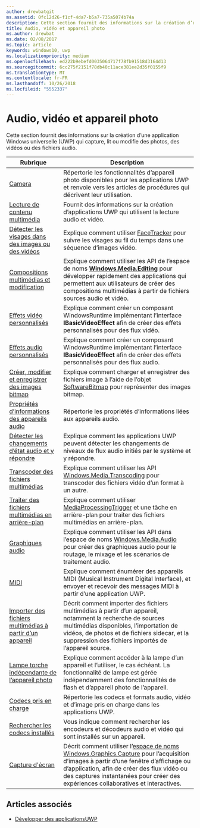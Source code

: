 ```yaml
---
author: drewbatgit
ms.assetid: 0fc12d26-f1cf-4da7-b5a7-735a5074b74a
description: Cette section fournit des informations sur la création d’une application Windows universelle (UWP) qui capture, lit ou modifie des photos, des vidéos ou des fichiers audio.
title: Audio, vidéo et appareil photo
ms.author: drewbat
ms.date: 02/08/2017
ms.topic: article
keywords: windows10, uwp
ms.localizationpriority: medium
ms.openlocfilehash: ed222b9ebefd0035064717f78fb91518d3164d13
ms.sourcegitcommit: 6cc275f2151f78db40c11ace381ee2d35f0155f9
ms.translationtype: MT
ms.contentlocale: fr-FR
ms.lasthandoff: 10/26/2018
ms.locfileid: "5552337"
---
```

# <a name="audio-video-and-camera"></a>Audio, vidéo et appareil photo


Cette section fournit des informations sur la création d’une application Windows universelle (UWP) qui capture, lit ou modifie des photos, des vidéos ou des fichiers audio.
 
| Rubrique                                                                                             | Description                                                                                                                                                                                                                                                                                    |
|---------------------------------------------------------------------------------------------------|------------------------------------------------------------------------------------------------------------------------------------------------------------------------------------------------------------------------------------------------------------------------------------------------|
| [Camera](camera.md) | Répertorie les fonctionnalités d’appareil photo disponibles pour les applications UWP et renvoie vers les articles de procédures qui décrivent leur utilisation. |
| [Lecture de contenu multimédia](media-playback.md) | Fournit des informations sur la création d’applications UWP qui utilisent la lecture audio et vidéo. |
| [Détecter les visages dans des images ou des vidéos](detect-and-track-faces-in-an-image.md) | Explique comment utiliser [FaceTracker](https://msdn.microsoft.com/library/windows/apps/dn974150) pour suivre les visages au fil du temps dans une séquence d’images vidéo. |
| [Compositions multimédias et modification](media-compositions-and-editing.md) | Explique comment utiliser les API de l’espace de noms [**Windows.Media.Editing**](https://msdn.microsoft.com/library/windows/apps/dn640565) pour développer rapidement des applications qui permettent aux utilisateurs de créer des compositions multimédias à partir de fichiers sources audio et vidéo. |
| [Effets vidéo personnalisés](custom-video-effects.md) | Explique comment créer un composant WindowsRuntime implémentant l’interface **IBasicVideoEffect** afin de créer des effets personnalisés pour des flux vidéo. |
| [Effets audio personnalisés](custom-audio-effects.md) | Explique comment créer un composant WindowsRuntime implémentant l’interface **IBasicVideoEffect** afin de créer des effets personnalisés pour des flux audio. |
| [Créer, modifier et enregistrer des images bitmap](imaging.md) | Explique comment charger et enregistrer des fichiers image à l’aide de l’objet [SoftwareBitmap](https://msdn.microsoft.com/library/windows/apps/dn887358) pour représenter des images bitmap.  |
| [Propriétés d’informations des appareils audio](audio-device-information-properties.md)  | Répertorie les propriétés d’informations liées aux appareils audio. |
| [Détecter les changements d’état audio et y répondre](detect-and-respond-to-audio-state-changes.md)  | Explique comment les applications UWP peuvent détecter les changements de niveaux de flux audio initiés par le système et y répondre. |
| [Transcoder des fichiers multimédias](transcode-media-files.md) | Explique comment utiliser les API [Windows.Media.Transcoding](https://msdn.microsoft.com/library/windows/apps/br207105) pour transcoder des fichiers vidéo d’un format à un autre. |
| [Traiter des fichiers multimédias en arrière-plan](process-media-files-in-the-background.md) | Explique comment utiliser [MediaProcessingTrigger](https://msdn.microsoft.com/library/windows/apps/dn806005) et une tâche en arrière-plan pour traiter des fichiers multimédias en arrière-plan. |
| [Graphiques audio](audio-graphs.md) | Explique comment utiliser les API dans l’espace de noms [Windows.Media.Audio](https://msdn.microsoft.com/library/windows/apps/dn914341) pour créer des graphiques audio pour le routage, le mixage et les scénarios de traitement audio. |
| [MIDI](midi.md) | Explique comment énumérer des appareils MIDI (Musical Instrument Digital Interface), et envoyer et recevoir des messages MIDI à partir d’une application UWP. |
| [Importer des fichiers multimédias à partir d’un appareil](import-media-from-a-device.md) | Décrit comment importer des fichiers multimédias à partir d’un appareil, notamment la recherche de sources multimédias disponibles, l’importation de vidéos, de photos et de fichiers sidecar, et la suppression des fichiers importés de l’appareil source. |
| [Lampe torche indépendante de l’appareil photo](camera-independent-flashlight.md) | Explique comment accéder à la lampe d’un appareil et l’utiliser, le cas échéant. La fonctionnalité de lampe est gérée indépendamment des fonctionnalités de flash et d’appareil photo de l’appareil. |
| [Codecs pris en charge](supported-codecs.md) | Répertorie les codecs et formats audio, vidéo et d’image pris en charge dans les applications UWP. |
| [Rechercher les codecs installés](codec-query.md) | Vous indique comment rechercher les encodeurs et décodeurs audio et vidéo qui sont installés sur un appareil. |
| [Capture d'écran](screen-capture.md) | Décrit comment utiliser l’[espace de noms Windows.Graphics.Capture](https://docs.microsoft.com/uwp/api/windows.graphics.capture) pour l’acquisition d’images à partir d’une fenêtre d’affichage ou d’application, afin de créer des flux vidéo ou des captures instantanées pour créer des expériences collaboratives et interactives. |

## <a name="see-also"></a>Articles associés
- [Développer des applicationsUWP](https://developer.microsoft.com/windows/develop)

 

 

 




